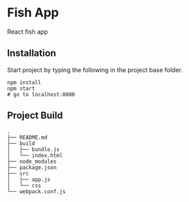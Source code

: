 # Fish App
React fish app

## Installation
Start project by typing the following in the project base folder.

```
npm install
npm start
# go to localhost:8080
```

## Project Build

```
.
├── README.md
├── build
│   ├── bundle.js
│   └── index.html
├── node_modules
├── package.json
├── src
│   ├── app.js
│   └── css
└── webpack.conf.js
```
